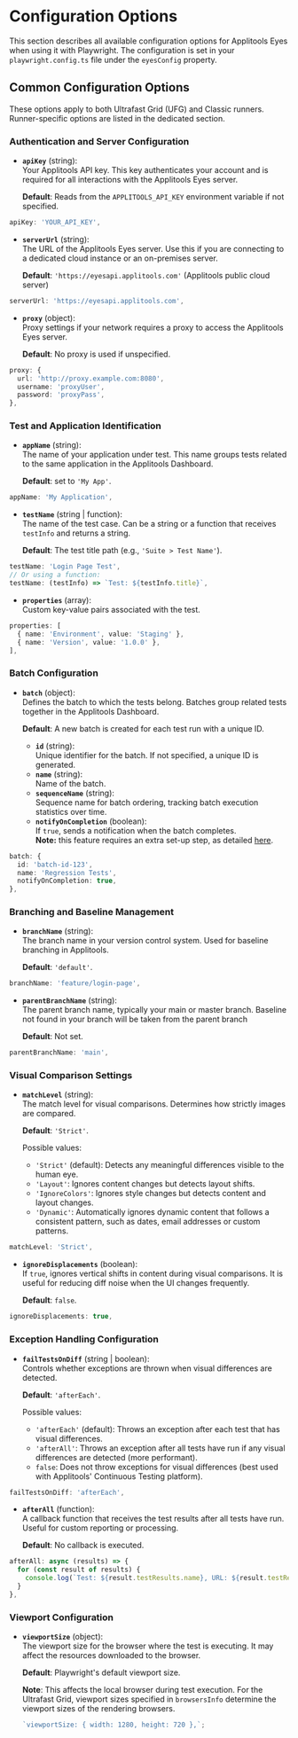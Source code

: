 # Configuration Options

This section describes all available configuration options for Applitools Eyes when using it with Playwright. The configuration is set in your `playwright.config.ts` file under the `eyesConfig` property.

## Common Configuration Options

These options apply to both Ultrafast Grid (UFG) and Classic runners. Runner-specific options are listed in the dedicated section.

### Authentication and Server Configuration

- **`apiKey`** (string):  
  Your Applitools API key. This key authenticates your account and is required for all interactions with the Applitools Eyes server.

  **Default**: Reads from the `APPLITOOLS_API_KEY` environment variable if not specified.

```typescript
apiKey: 'YOUR_API_KEY',
```

- **`serverUrl`** (string):  
  The URL of the Applitools Eyes server. Use this if you are connecting to a dedicated cloud instance or an on-premises server.

  **Default**: `'https://eyesapi.applitools.com'` (Applitools public cloud server)

```typescript
serverUrl: 'https://eyesapi.applitools.com',
```

- **`proxy`** (object):  
  Proxy settings if your network requires a proxy to access the Applitools Eyes server.

  **Default**: No proxy is used if unspecified.

```typescript
proxy: {
  url: 'http://proxy.example.com:8080',
  username: 'proxyUser',
  password: 'proxyPass',
},
```

### Test and Application Identification

- **`appName`** (string):  
  The name of your application under test. This name groups tests related to the same application in the Applitools Dashboard.

  **Default**: set to `'My App'`.

```typescript
appName: 'My Application',
```

- **`testName`** (string | function):  
  The name of the test case. Can be a string or a function that receives `testInfo` and returns a string.

  **Default**: The test title path (e.g., `'Suite > Test Name'`).

```typescript
testName: 'Login Page Test',
// Or using a function:
testName: (testInfo) => `Test: ${testInfo.title}`,
```

- **`properties`** (array):  
  Custom key-value pairs associated with the test.

```typescript
properties: [
  { name: 'Environment', value: 'Staging' },
  { name: 'Version', value: '1.0.0' },
],
```

### Batch Configuration

- **`batch`** (object):  
  Defines the batch to which the tests belong. Batches group related tests together in the Applitools Dashboard.

  **Default**: A new batch is created for each test run with a unique ID.

  - **`id`** (string):  
    Unique identifier for the batch. If not specified, a unique ID is generated.
  - **`name`** (string):  
    Name of the batch.
  - **`sequenceName`** (string):  
    Sequence name for batch ordering, tracking batch execution statistics over time.
  - **`notifyOnCompletion`** (boolean):  
    If `true`, sends a notification when the batch completes.  
    **Note:** this feature requires an extra set-up step, as detailed [here](https://applitools.com/docs/features/batch-completion-notifications.html).

```typescript
batch: {
  id: 'batch-id-123',
  name: 'Regression Tests',
  notifyOnCompletion: true,
},
```

### Branching and Baseline Management

- **`branchName`** (string):  
  The branch name in your version control system. Used for baseline branching in Applitools.

  **Default**: `'default'`.

```typescript
branchName: 'feature/login-page',
```

- **`parentBranchName`** (string):  
  The parent branch name, typically your main or master branch. Baseline not found in your branch will be taken from the parent branch

  **Default**: Not set.

```typescript
parentBranchName: 'main',
```

### Visual Comparison Settings

- **`matchLevel`** (string):  
  The match level for visual comparisons. Determines how strictly images are compared.

  **Default**: `'Strict'`.

  Possible values:

  - `'Strict'` (default): Detects any meaningful differences visible to the human eye.
  - `'Layout'`: Ignores content changes but detects layout shifts.
  - `'IgnoreColors'`: Ignores style changes but detects content and layout changes.
  - `'Dynamic'`: Automatically ignores dynamic content that follows a consistent pattern, such as dates, email addresses or custom patterns.

```typescript
matchLevel: 'Strict',
```

- **`ignoreDisplacements`** (boolean):  
  If `true`, ignores vertical shifts in content during visual comparisons. It is useful for reducing diff noise when the UI changes frequently.

  **Default**: `false`.

```typescript
ignoreDisplacements: true,
```

### Exception Handling Configuration

- **`failTestsOnDiff`** (string | boolean):  
  Controls whether exceptions are thrown when visual differences are detected.

  **Default**: `'afterEach'`.

  Possible values:

  - `'afterEach'` (default): Throws an exception after each test that has visual differences.
  - `'afterAll'`: Throws an exception after all tests have run if any visual differences are detected (more performant).
  - `false`: Does not throw exceptions for visual differences (best used with Applitools' Continuous Testing platform).

```typescript
failTestsOnDiff: 'afterEach',
```

- **`afterAll`** (function):  
  A callback function that receives the test results after all tests have run. Useful for custom reporting or processing.

  **Default**: No callback is executed.

```typescript
afterAll: async (results) => {
  for (const result of results) {
    console.log(`Test: ${result.testResults.name}, URL: ${result.testResults.url}`);
  }
},
```

### Viewport Configuration

- **`viewportSize`** (object):  
  The viewport size for the browser where the test is executing. It may affect the resources downloaded to the browser.

  **Default**: Playwright's default viewport size.

  **Note**: This affects the local browser during test execution. For the Ultrafast Grid, viewport sizes specified in `browsersInfo` determine the viewport sizes of the rendering browsers.

  ```typescript
  `viewportSize: { width: 1280, height: 720 },`;
  ```
